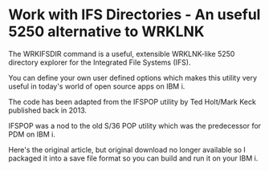 # Work with IFS Directories - An useful 5250 alternative to WRKLNK 
The WRKIFSDIR command is a useful, extensible WRKLNK-like 5250 directory explorer for the Integrated File Systems (IFS).   

You can define your own user defined options which makes this utility very useful in today's world of open source apps on IBM i.   

The code has been adapted from the IFSPOP utility by Ted Holt/Mark Keck published back in 2013.    

IFSPOP was a nod to the old S/36 POP utility which was the predecessor for PDM on IBM i.   

Here's the original article, but original download no longer available so I packaged it into a save file format so you can build and run it on your IBM i.   


 




